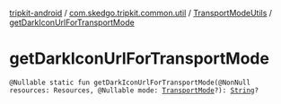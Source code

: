 [tripkit-android](../../index.md) / [com.skedgo.tripkit.common.util](../index.md) / [TransportModeUtils](index.md) / [getDarkIconUrlForTransportMode](./get-dark-icon-url-for-transport-mode.md)

# getDarkIconUrlForTransportMode

`@Nullable static fun getDarkIconUrlForTransportMode(@NonNull resources: Resources, @Nullable mode: `[`TransportMode`](../../com.skedgo.tripkit.common.model/-transport-mode/index.md)`?): `[`String`](https://kotlinlang.org/api/latest/jvm/stdlib/kotlin/-string/index.html)`?`